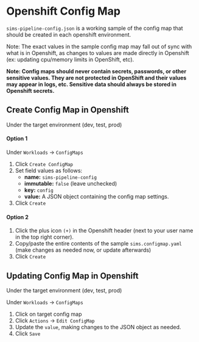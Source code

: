 # Openshift Config Map

`sims-pipeline-config.json` is a working sample of the config map that should be created in each openshift environment.

Note: The exact values in the sample config map may fall out of sync with what is in Openshift, as changes to values are made directly in Openshift (ex: updating cpu/memory limits in OpenShift, etc).

**Note: Config maps should never contain secrets, passwords, or other sensitive values. They are not protected in OpenShift and their values may appear in logs, etc. Sensitive data should always be stored in Openshift secrets.**

## Create Config Map in Openshift

Under the target environment (dev, test, prod)

#### Option 1

Under `Workloads` -> `ConfigMaps`

1. Click `Create ConfigMap`
2. Set field values as follows:
   - **name:** `sims-pipeline-config`
   - **immutable:** `false` (leave unchecked)
   - **key:** `config`
   - **value:** A JSON object containing the config map settings.
3. Click `Create`

#### Option 2

1. Click the plus icon `(+)` in the Openshift header (next to your user name in the top right corner).
2. Copy/paste the entire contents of the sample `sims.configmap.yaml` (make changes as needed now, or update afterwards)
3. Click `Create`

## Updating Config Map in Openshift

Under the target environment (dev, test, prod)

Under `Workloads` -> `ConfigMaps`

1. Click on target config map
2. Click `Actions` -> `Edit ConfigMap`
3. Update the `value`, making changes to the JSON object as needed.
4. Click `Save`
